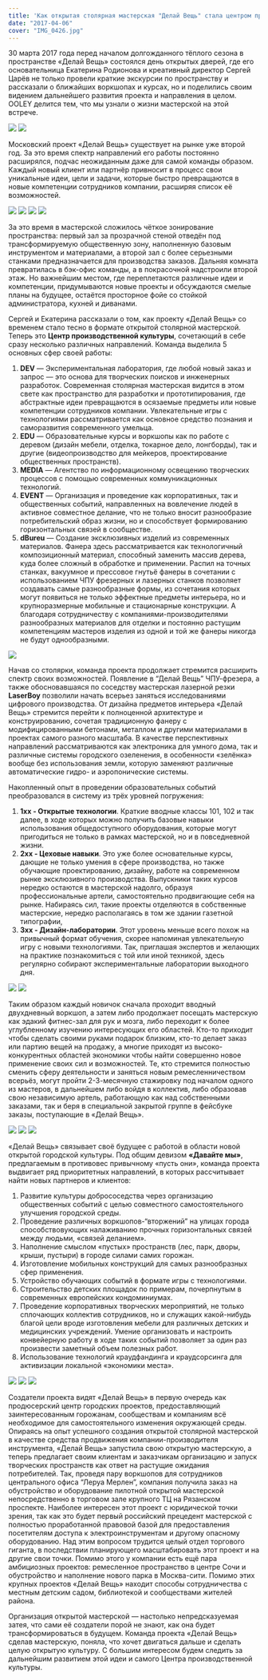 ```yaml
---
title: 'Как открытая столярная мастерская "Делай Вещь" стала центром производственной культуры'
date: "2017-04-06"
cover: "IMG_0426.jpg"
---
```


30 марта 2017 года перед началом долгожданного тёплого сезона в пространстве «Делай Вещь» состоялся день открытых дверей, где его основательница Екатерина Родионова и креативный директор Сергей Царёв не только провели краткие экскурсии по пространству и рассказали о ближайших воркшопах и курсах, но и поделились своим видением дальнейшего развития проекта и направления в целом. OOLEY делится тем, что мы узнали о жизни мастерской на этой встрече.

![](./images/IMG_0436.jpg)
![](./images/IMG_0438.jpg)

Московский проект «Делай Вещь» существует на рынке уже второй год. За это время спектр направлений его работы постоянно расширялся, подчас неожиданным даже для самой команды образом. Каждый новый клиент или партнёр привносит в процесс свои уникальные идеи, цели и задачи, которые быстро превращаются в новые компетенции сотрудников компании, расширяя список её возможностей.

![](./images/IMG_0393-1.jpg)
![](./images/IMG_0382.jpg)
![](./images/IMG_0388.jpg)
![](./images/IMG_0389.jpg)


За это время в мастерской сложилось чёткое зонирование пространства: первый зал за прозрачной стеной отведён под трансформируемую общественную зону, наполненную базовым инструментом и материалами, а второй зал с более серьезными станками предназначается для производства заказов. Дальняя комната превратилась в бэк-офис команды, а в покрасочной надстроили второй этаж. Но важнейшим местом, где переплетаются различные идеи и компетенции, придумываются новые проекты и обсуждаются смелые планы на будущее, остаётся просторное фойе со стойкой администратора, кухней и диванами.

Сергей и Екатерина рассказали о том, как проекту «Делай Вещь» со временем стало тесно в формате открытой столярной мастерской. Теперь это **Центр производственной культуры**, сочетающий в себе сразу несколько различных направлений. Команда выделила 5 основных сфер своей работы:

1. **DEV** — Экспериментальная лаборатория, где любой новый заказ и запрос — это основа для творческих поисков и инженерных разработок. Современная столярная мастерская видится в этом свете как пространство для разработки и прототипирования, где абстрактные идеи превращаются в осязаемые предметы или новые компетенции сотрудников компании. Увлекательные игры с технологиями рассматривается как основное средство познания и саморазвития современного умельца.
2. **EDU** — Образовательные курсы и воркшопы как по работе с деревом (дизайн мебели, отделка, токарное дело, лонгборды), так и другие (видеопроизводство для мейкеров, проектирование общественных пространств).
3. **MEDIA** — Агентство по информационному освещению творческих процессов с помощью современных коммуникационных технологий.
4. **EVENT** — Организация и проведение как корпоративных, так и общественных событий, направленных на вовлечение людей в активное совместное делание, что не только вносит разнообразие потребительский образ жизни, но и способствует формированию горизонтальных связей в сообществе.
5. **dBureu** — Создание эксклюзивных изделий из современных материалов. Фанера здесь рассматривается как технологичный композиционный материал, способный заменить массив дерева, куда более сложный в обработке и применении. Распил на точных станках, вакуумное и прессовое гнутьё фанеры в сочетании с использованием ЧПУ фрезерных и лазерных станков позволяет создавать самые разнообразные формы, из сочетания которых могут появиться не только эффектные предметы интерьера, но и крупноразмерные мобильные и стационарные конструкции. А благодаря сотрудничеству с компаниями-производителями разнообразных материалов для отделки и постоянно растущим компетенциям мастеров изделия из одной и той же фанеры никогда не будут однообразными.

![](./images/IMG_0384.jpg)

Начав со столярки, команда проекта продолжает стремится расширить спектр своих возможностей. Появление в “Делай Вещь” ЧПУ-фрезера, а также обосновавшаяся по соседству мастерская лазерной резки **LaserBoy** позволили начать всерьез заняться исследованиями цифрового производства. От дизайна предметов интерьера «Делай Вещь» стремится перейти к полноценной архитектуре и конструированию, сочетая традиционную фанеру с модифицированными бетонами, металлом и другими материалами в проектах самого разного масштаба. В качестве перспективных направлений рассматриваются как электроника для умного дома, так и различные системы городского озеленения, в особенности «зелёнка» вообще без использования земли, которую заменяют различные автоматические гидро- и аэропонические системы.

Накопленный опыт в проведении образовательных событий преобразовался в систему из трёх уровней погружения:

1. **1хх - Открытые технологии**. Краткие вводные классы 101, 102 и так далее, в ходе которых можно получить базовые навыки использования общедоступного оборудования, которые могут пригодиться не только в рамках мастерской, но и в повседневной жизни.
2. **2хх - Цеховые навыки**. Это уже более основательные курсы, дающие не только умения в сфере производства, но также обучающие проектированию, дизайну, работе на современном рынке эксклюзивного производства. Выпускники таких курсов нередко остаются в мастерской надолго, образуя профессиональные артели, самостоятельно продвигающие себя на рынке. Набираясь сил, такие проекты отделяются в собственные мастерские, нередко располагаясь в том же здании газетной типографии,
3. **3хх - Дизайн-лаборатории**. Этот уровень меньше всего похож на привычный формат обучения, скорее напоминая увлекательную игру с новыми технологиями. Так, приглашая экспертов и желающих на практике познакомиться с той или иной техникой, здесь регулярно собирают экспериментальные лаборатории выходного дня.

![](./images/IMG_0392.jpg)
![](./images/IMG_0405.jpg)

Таким образом каждый новичок сначала проходит вводный двухдневный воркшоп, а затем либо продолжает посещать мастерскую как эдакий фитнес-зал для рук и мозга, либо переходит к более углубленному изучению интересующих его областей. Кто-то приходит чтобы сделать своими руками подарок близким, кто-то делает заказ или партию вещей на продажу, а многие приходят из высоко-конкурентных областей экономики чтобы найти совершенно новое применение своих сил и возможностей. Те, кто стремится полностью сменить сферу деятельности и заняться новым ремесленничеством всерьёз, могут пройти 2-3-месячную стажировку под началом одного из мастеров, в дальнейшем либо войдя в коллектив, либо образовав свою независимую артель, работающую как над собственными заказами, так и беря в специальной закрытой группе в фейсбуке заказы, поступающие в «Делай Вещь».

![](./images/IMG_0442.jpg)
![](./images/IMG_0390.jpg)
![](./images/IMG_0391.jpg)

«Делай Вещь» связывает своё будущее с работой в области новой открытой городской культуры. Под общим девизом **«Давайте мы»**, предлагаемым в противовес привычному «пусть они», команда проекта выдвигает ряд приоритетных направлений, в которых рассчитывает найти новых партнеров и клиентов:

1. Развитие культуры добрососедства через организацию общественных событий с целью совместного самостоятельного улучшения городской среды.
2. Проведение различных воркшопов-“вторжений” на улицах города способствовующих налаживанию прочных горизонтальных связей между людьми, «связей деланием».
3. Наполнение смыслом «пустых» пространств (лес, парк, дворы, крыши, пустыри) в городе силами самих горожан.
4. Изготовление мобильных конструкций для самых разнообразных сфер применения.
5. Устройство обучающих событий в формате игры с технологиями.
6. Строительство детских площадок по примерам, почерпнутым в современных европейских кондоминиумах.
7. Проведение корпоративных творческих мероприятий, не только сплочающих коллектив сотрудников, но и служащих какой-нибудь благой цели вроде изготовления мебели для различных детских и медицинских учреждений. Умение организовать и настроить конвейерную работу в ходе таких событий позволяет за один раз произвести заметный объем полезных работ.
8. Использование технологий краудфандинга и краудсорсинга для активизации локальной «экономики места».

![](./images/IMG_0415.jpg)
![](./images/IMG_0403.jpg)
![](./images/IMG_0441.jpg)

Создатели проекта видят «Делай Вещь» в первую очередь как продюсерский центр городских проектов, предоставляющий заинтересованным горожанам, сообществам и компаниям всё необходимое для самостоятельного изменения окружающей среды. Опираясь на опыт успешного создания открытой столярной мастерской в качестве средства продвижения компании-производителя инструмента, «Делай Вещь» запустила свою открытую мастерскую, а теперь предлагает своим клиентам и заказчикам организацию и запуск творческих пространств как ответ на растущие ожидания потребителей. Так, проведя пару воркшопов для сотрудников центрального офиса “Леруа Мерлен”, компания получила заказ на обустройство и оборудование пилотной открытой мастерской непосредственно в торговом зале крупного ТЦ на Рязанском проспекте. Наиболее интересен этот проект с юридической точки зрения, так как это будет первый российский прецедент мастерской с полностью проработанной правовой базой для предоставления посетителям доступа к электроинструментам и другому опасному оборудованию. Над этим вопросом трудится целый отдел торгового гиганта, в последствии планирующего масштабировать этот проект и на другие свои точки. Помимо этого у компании есть ещё пара амбициозных проектов: ремесленное пространство в центре Сочи и обустройство и наполнение нового парка в Москва-сити. Помимо этих крупных проектов «Делай Вещь» находит способы сотрудничества с местным детским садом, библиотекой и сообществами жителей района.

Организация открытой мастерской — настолько непредсказуемая затея, что сами её создатели порой не знают, как она будет трансформироваться в будущем. Команда проекта «Делай Вещь» сделав мастерскую, поняла, что хочет двигаться дальше и сделать целую открытую культуру. С большим интересом будем следить за дальнейшим развитием этой идеи и самого Центра производственной культуры.
